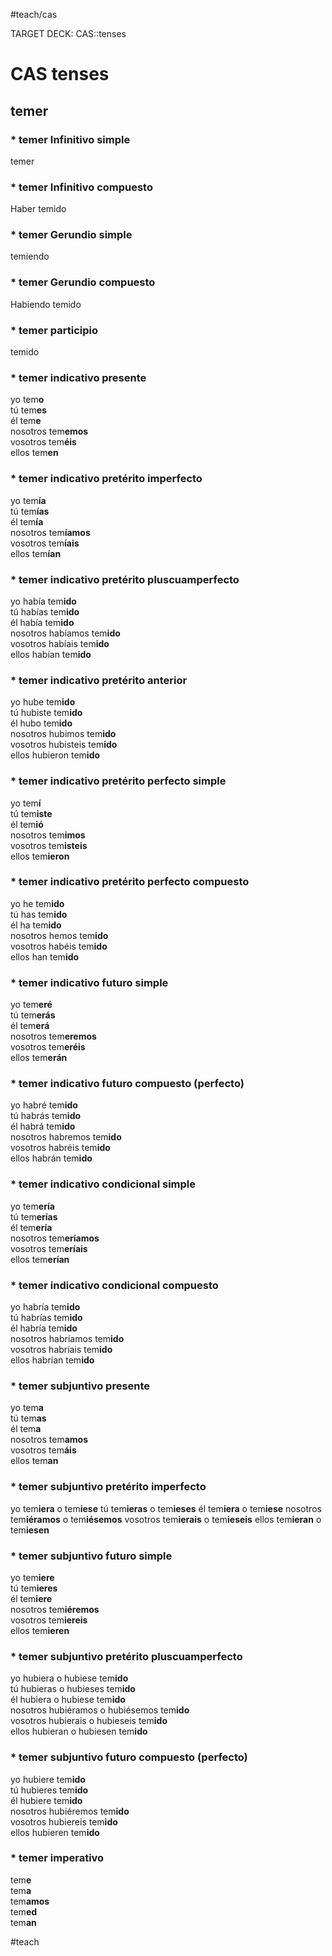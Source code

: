 #teach/cas

TARGET DECK: CAS::tenses


# CAS tenses

## temer
### * temer Infinitivo simple
temer
<!--ID: 1634486724850-->

### * temer Infinitivo compuesto
Haber temido
<!--ID: 1634486724888-->

### * temer Gerundio simple
temiendo
<!--ID: 1634486724898-->

### * temer Gerundio compuesto
Habiendo temido
<!--ID: 1634486724907-->

### * temer participio
temido
<!--ID: 1634486724916-->

### * temer indicativo presente
yo tem**o**  
tú tem**es**  
él tem**e**  
nosotros tem**emos**  
vosotros tem**éis**  
ellos tem**en**
<!--ID: 1634486724924-->

### * temer indicativo pretérito imperfecto
yo tem**ía**  
tú tem**ías**  
él tem**ía**  
nosotros tem**íamos**  
vosotros tem**íais**  
ellos tem**ían**
<!--ID: 1634486724932-->

### * temer indicativo pretérito pluscuamperfecto
yo había tem**ido**  
tú habías tem**ido**  
él había tem**ido**  
nosotros habíamos tem**ido**  
vosotros habíais tem**ido**  
ellos habían tem**ido**
<!--ID: 1634486724940-->

### * temer indicativo pretérito anterior
yo hube tem**ido**  
tú hubiste tem**ido**  
él hubo tem**ido**  
nosotros hubimos tem**ido**  
vosotros hubisteis tem**ido**  
ellos hubieron tem**ido**
<!--ID: 1634486724952-->

### * temer indicativo pretérito perfecto simple
yo tem**í**  
tú tem**iste**  
él tem**ió**  
nosotros tem**imos**  
vosotros tem**isteis**  
ellos tem**ieron**
<!--ID: 1634486724962-->

### * temer indicativo pretérito perfecto compuesto
yo he tem**ido**  
tú has tem**ido**  
él ha tem**ido**  
nosotros hemos tem**ido**  
vosotros habéis tem**ido**  
ellos han tem**ido**
<!--ID: 1634486724970-->

### * temer indicativo futuro simple
yo tem**eré**  
tú tem**erás**  
él tem**erá**  
nosotros tem**eremos**  
vosotros tem**eréis**  
ellos tem**erán**
<!--ID: 1634486724979-->

### * temer indicativo futuro compuesto (perfecto)
yo habré tem**ido**  
tú habrás tem**ido**  
él habrá tem**ido**  
nosotros habremos tem**ido**  
vosotros habréis tem**ido**  
ellos habrán tem**ido**
<!--ID: 1634486724988-->

### * temer indicativo condicional simple
yo tem**ería**  
tú tem**erías**  
él tem**ería**  
nosotros tem**eríamos**  
vosotros tem**eríais**  
ellos tem**erían**
<!--ID: 1634486724997-->

### * temer indicativo condicional compuesto
yo habría tem**ido**  
tú habrías tem**ido**  
él habría tem**ido**  
nosotros habríamos tem**ido**  
vosotros habríais tem**ido**  
ellos habrían tem**ido**
<!--ID: 1634486725005-->

### * temer subjuntivo presente
yo tem**a**  
tú tem**as**  
él tem**a**  
nosotros tem**amos**  
vosotros tem**áis**  
ellos tem**an**
<!--ID: 1634486725015-->

### * temer subjuntivo pretérito imperfecto

yo tem**iera**  o tem**iese**
tú tem**ieras**  o tem**ieses**
él tem**iera**  o tem**iese**
nosotros tem**iéramos**  o tem**iésemos**
vosotros tem**ierais**  o tem**ieseis**
ellos tem**ieran** o tem**iesen**
<!--ID: 1634486725025-->

### * temer subjuntivo futuro simple

yo tem**iere**  
tú tem**ieres**  
él tem**iere**  
nosotros tem**iéremos**  
vosotros tem**iereis**  
ellos tem**ieren**
<!--ID: 1634486725035-->

### * temer subjuntivo pretérito pluscuamperfecto
yo hubiera o hubiese tem**ido**  
tú hubieras o hubieses tem**ido**  
él hubiera o hubiese tem**ido**  
nosotros hubiéramos o hubiésemos tem**ido**  
vosotros hubierais o hubieseis tem**ido**  
ellos hubieran o hubiesen tem**ido**
<!--ID: 1634486725044-->

### * temer subjuntivo futuro compuesto (perfecto)
yo hubiere tem**ido**  
tú hubieres tem**ido**  
él hubiere tem**ido**  
nosotros hubiéremos tem**ido**  
vosotros hubiereis tem**ido**  
ellos hubieren tem**ido**
<!--ID: 1634486725055-->

### * temer imperativo
tem**e**  
tem**a**  
tem**amos**  
tem**ed**  
tem**an**
<!--ID: 1634486725065-->

#teach